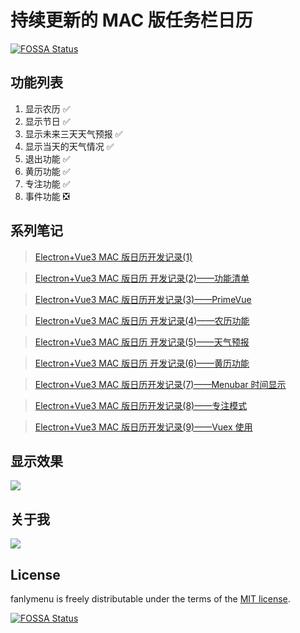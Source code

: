 # 持续更新的 MAC 版任务栏日历
[![FOSSA Status](https://app.fossa.com/api/projects/git%2Bgithub.com%2Ffanly%2Ffanlymenu.svg?type=shield)](https://app.fossa.com/projects/git%2Bgithub.com%2Ffanly%2Ffanlymenu?ref=badge_shield)

## 功能列表
1. 显示农历 ✅️
2. 显示节日 ✅️
3. 显示未来三天天气预报 ✅️
4. 显示当天的天气情况 ✅️
5. 退出功能 ✅️
6. 黄历功能 ✅️
7. 专注功能 ✅️
8. 事件功能 ❎️

## 系列笔记

> [Electron+Vue3 MAC 版日历开发记录(1)](https://juejin.cn/post/6968670953836380196)

> [Electron+Vue3 MAC 版日历 开发记录(2)——功能清单](https://juejin.cn/post/6968972252389851172)

> [Electron+Vue3 MAC 版日历开发记录(3)——PrimeVue](https://juejin.cn/post/6969373297116971038)

> [Electron+Vue3 MAC 版日历 开发记录(4)——农历功能](https://juejin.cn/post/6969743835253604388)

> [Electron+Vue3 MAC 版日历 开发记录(5)——天气预报](https://juejin.cn/post/6970220868853039118)

> [Electron+Vue3 MAC 版日历 开发记录(6)——黄历功能](https://juejin.cn/post/6970693669972082701)

> [Electron+Vue3 MAC 版日历开发记录(7)——Menubar 时间显示](https://juejin.cn/post/6971046657764900871)

> [Electron+Vue3 MAC 版日历开发记录(8)——专注模式](https://juejin.cn/post/6971358611012337695)

> [Electron+Vue3 MAC 版日历开发记录(9)——Vuex 使用](https://juejin.cn/post/6971791486593531941)
## 显示效果

![](https://image.coding01.cn/2021/05/19/16214357613642.jpg)

## 关于我

![](https://komarev.com/ghpvc/?username=fanly&color=green)

## License 

fanlymenu is freely distributable under the terms of the [MIT license](https://github.com/fanly/fanlymenu/blob/main/LICENSE).

[![FOSSA Status](https://app.fossa.com/api/projects/git%2Bgithub.com%2Ffanly%2Ffanlymenu.svg?type=large)](https://app.fossa.com/projects/git%2Bgithub.com%2Ffanly%2Ffanlymenu?ref=badge_large)
